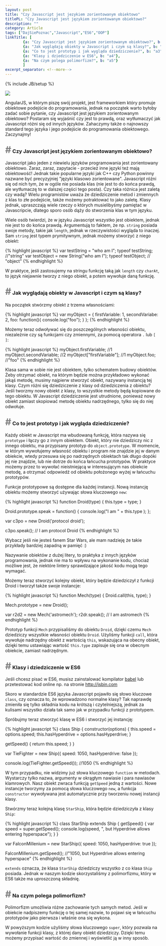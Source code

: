 ```yaml
---
layout: post
title: "Czy Javascript jest jezykiem zorientowanym obiektowo"
titlePL: "Czy Javascript jest językiem zorientowanym obiektowo?"
description: ""
category: Article
tags: ["DajSiePoznac","Javascript","ES6","OOP"]
linkTitle: [ 
		{a: "Czy Javascript jest językiem zorientowanym obiektowo?", b: "a1"},
		{a: "Jak wyglądają obiekty w Javascript i czym są klasy?", b: "a2"},
		{a: "Co to jest prototyp i jak wygląda dziedziczenie?", b: "a3"},
		{a: "Klasy i dziedziczenie w ES6", b: "a4"},
		{a: "Na czym polega polimorfizm?", b: "a5"}
		]
excerpt_separator: <!--more-->
---
```

{% include JB/setup %}

<img src="{{ site.baseurl }}/assets/img/js.png" >


<p>AngularJS, w którym piszę swój projekt, jest frameworkiem który promuje obiektowe podejście do programowania, jednak na początek warto byłoby zadać sobie pytanie, czy Javascript jest językiem zorientowanym obiektowo? Postaram się wyjaśnić czy jest to prawdą, oraz wytłumaczyć jak Javascript różni się od innych języków. Zahaczymy także o najnowszy standard tego języka i jego podejście do programowania obiektowego. Zaczynajmy!</p> <!--more-->

<h3 id="a1"><span style="color:gray; font-size: 30px;">#</span> Czy Javascript jest językiem zorientowanym obiektowo?</h3>
<p>Javascript jako jeden z niewielu języków programowania jest zorientowany obiektowo. Zaraz, zaraz, zapytacie - przecież inne języki też mają obiektowość! Jednak takie popularne języki jak C++ czy Python powinny nazwane być precyzyjniej "języki klasowo zorientowane". Javascript różni się od nich tym, że w ogóle nie posiada klas (nie jest to do końca prawdą, ale wytłumaczę to w dalszej części tego posta). Czy taka różnica jest zaletą czy wadą? Wielu programistów uważa że dziedziczenie metod i zmiennych z klas to złe podejście, także możemy potraktować to jako zaletę. Klasy jednak, upraszczają wiele rzeczy o których musielibyśmy pamiętać w Javascripcie, dlatego sporo osób dąży do stworzenia klas w tym języku.</p>

<p>Wiele osób twierdzi, że w języku Javascript wszystko jest obiektem, jednak nie jest to do końca prawdą. Argumentują to faktem, że np. <code>string</code> posiada swoje metody, takie jak <code>length</code>, jednak w rzeczywistości wygląda to inaczej. Sam <code>string</code> jest typem prymitywnym, jednak możemy stworzyć z niego obiekt:</p>
{% highlight javascript %} 
var testString = "who am I";
typeof testString; //"string"
var testObject = new String("who am I");
typeof testObject; // "object"
{% endhighlight %}
<p>W praktyce, jeśli zastosujemy na stringu funkcję taką jak <code>length</code> czy <code>charAt</code>, to język niejawnie tworzy z niego obiekt, a potem wywołuje daną funkcję.</p>

<h3 id="a2"><span style="color:gray; font-size: 30px;">#</span> Jak wyglądają obiekty w Javascript i czym są klasy?</h3>
<p>Na początek stwórzmy obiekt z trzema własnościami:</p>
{% highlight javascript %} 
var myObject = {
	firstVariable: 1,
	secondVariabe: 2,
	foo: function(){
		console.log("foo");
	}	
};
{% endhighlight %}
<p>Możemy teraz odwoływać się do poszczególnych własności obiektu, niezależnie czy są funkcjami czy zmiennymi, za pomocą operatora <code>.</code> lub <code>[ ]</code>:</p>
{% highlight javascript %} 
myObject.firstVariable; //1
myObject.secondVariable; //2
myObject["firstVariable"]; //1
myObject.foo; //"foo"
{% endhighlight %}


<p>Klasa sama w sobie nie jest obiektem, tylko schematem budowy obiektów. Żeby otrzymać obiekt, na którym będzie można przykładowo wykonać jakąś metodę, musimy najpierw stworzyć obiekt, nazywany instancją tej klasy.
Czym różni się dziedziczenie z klasy od dziedziczenia z obiektu? Jeśli tworzmy nowy obiekt z klasy, to wszystkie metody będą kopiowane do tego obiektu. W Javascript dziedziczenie jest utrudnione, ponieważ nowy obiekt zamiast skopiować metodę obiektu nadrzędnego, tylko się do niej odwołuje.</p> 

<h3 id="a3"><span style="color:gray; font-size: 30px;">#</span> Co to jest prototyp i jak wygląda dziedziczenie?</h3>

<p>Każdy obiekt w Javascript ma wbudowaną funkcję, która nazywa się <code>prototype</code> i łączy go z innym obiektem. Obiekt, który nie dziedziczy nic z innego obiektu, ma przypisany prototyp do <code>object.prototype</code>. W momencie, w którym wywołujemy własność obiektu i program nie znajdzie jej w danym obiekcie, wtedy przesuwa się po nadrzędnych obiektach tak długo dopóki jej nie znajdzie, lub nie dotrze do końca łańcucha prototypów. W praktyce możemy przez to wywołać nieistniejącą w interesującym nas obiekcie metodę, a otrzymać odpowiedź od obiektu położonego wyżej w łańcuchu prototypów.</p>

<p>Funkcje prototypowe są dostępne dla każdej instancji. Nową instancję obiektu możemy stworzyć używając słowa kluczowego <code>new</code>:</p>
{% highlight javascript %} 
function Droid(type) {
	this.type = type;
}

Droid.prototype.speak = function() {
	console.log("I am " + this.type );
};

var c3po = new Droid('protocol droid');

c3po.speak(); // I am protocol Droid
{% endhighlight %}
<p>Wybacz jeśli nie jesteś fanem Star Wars, ale mam nadzieję że takie przykłady bardziej zapadną w pamięć :)</p>

<p>Nazywanie obiektów z dużej litery, to praktyka z innych języków programowania, jednak nie ma to wpływu na wykonanie kodu, chociaż możliwe jest, że niektóre lintery sprawdzające jakość kodu mogą tego wymagać.</p>

<p>Możemy teraz stworzyć kolejny obiekt, który będzie dziedziczył z funkcji Droid i tworzył także swoje instancje:</p>
{% highlight javascript %} 
function Mech(type) {
	Droid.call(this, type);
}

Mech.prototype = new Droid();

var r2d2 = new Mech('astromech');
r2dr.speak(); // I am astromech
{% endhighlight %}
<p>Prototyp funkcji <code>Mech</code> przypisaliśmy do obiektu <code>Droid</code>, dzięki czemu <code>Mech</code> dziedziczy wszystkie własności obiektu <code>Droid</code>. Użyliśmy funkcji <code>call</code>, która wywołuje nadrzędny obiekt z wartością <code>this</code>, wskazująca na obecny obiekt, dzięki temu ustawiając wartość <code>this.type</code> zapisuje się ona w obecnym obiekcie, zamiast nadrzędnym.</p>

<h3 id="a4"><span style="color:gray; font-size: 30px;">#</span> Klasy i dziedziczenie w ES6</h3>
<p>Jeśli chcesz pisać w ES6, musisz zainstalować kompilator <a href="https://babeljs.io/">babel</a> lub przetestować kod online np. na stronie <a href="http://jsbin.com">http://jsbin.com</a> </p>
<p>Skoro w standardzie ES6 języka Javascript pojawiło się słowo kluczowe <code>class</code>, czy oznacza to, że wprowadzono normalne klasy? Tak naprawdę zmieniła się tylko składnia kodu na krótszą i czytelniejszą, jednak za kulisami wszystko działa tak samo jak w przypadku funkcji z prototypem.</p>

<p>Spróbujmy teraz stworzyć klasę w ES6 i stworzyć jej instancję:</p>
{% highlight javascript %} 
class Ship {
  constructor(options) {
    this.speed = options.speed;
    this.hasHyperdrive = options.hasHyperdrive;
  }

  getSpeed() {
    return this.speed;
  }
}

var TieFighter = new Ship({
  speed: 1050,
  hasHyperdrive: false
});

console.log(TieFighter.getSpeed()); //1050
{% endhighlight %}
<p>W tym przypadku, nie widzimy już słowa kluczowego <code>function</code> w metodach. Wystarczy tylko nazwa, argumenty w okrągłym nawiasie i para nawiasów klamrowych. Nasz obiekt zwraca funkcją <code>getSpeed</code> jedną z wartości. Nowe instancje tworzymy za pomocą słowa kluczowego <code>new</code>, a funkcja <code>constructor</code> wywoływana jest automatycznie przy tworzeniu nowej instancji klasy.</p>

<p>Stwórzmy teraz kolejną klasę <code>StarShip</code>, która będzie dziedziczyła z klasy <code>Ship</code>:</p>

{% highlight javascript %} 
class StarShip extends Ship {
	getSpeed() {
		var speed = super.getSpeed();
		console.log(speed, ", but Hyperdrive allows entering hyperspace");
	}
}

var FalconMillenium = new StarShip({
  speed: 1050,
  hasHyperdrive: true
});

FalconMillenium.getSpeed(); //"1050, but Hyperdrive allows entering hyperspace"
{% endhighlight %}
<p><code>extends</code> oznacza, że klasa <code>StarShip</code> dziedziczy wszystko z co klasa <code>Ship</code> posiada. Jednak w naszym kodzie skorzystaliśmy z polimorfizmu, który w ES6 także ma uproszczoną składnię.</p>

<h3 id="a5"><span style="color:gray; font-size: 30px;">#</span> Na czym polega polimorfizm?</h3>

<p>Polimorfizm umożliwia różne zachowanie tych samych metod. Jeśli w obiekcie nadpiszemy funkcję o tej samej nazwie, to pojawi się w łańcuchu prototypów jako pierwsza i właśnie ona się wykona.</p>
<p>W powyższym kodzie użyliśmy słowa kluczowego <code>super</code>, który pozwala na wywołanie funkcji klasy, z której dany obiekt dziedziczy. Dzięki temu możemy przypisać wartość do zmiennej i wyświetlić ją w inny sposób.</p>